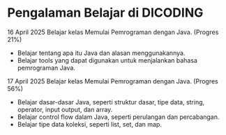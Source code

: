 # Pengalaman Belajar di DICODING

16 April 2025
Belajar kelas Memulai Pemrograman dengan Java. (Progres 21%)
*  Belajar tentang apa itu Java dan alasan menggunakannya.
*  Belajar tools yang dapat digunakan  untuk menjalankan bahasa pemrograman Java.

17 April 2025
Belajar kelas Memulai Pemrograman dengan Java. (Progres 56%)
* Belajar dasar-dasar Java, seperti struktur dasar, tipe data, string, operator, input output, dan array.
* Belajar control flow dalam Java, seperti perulangan dan percabangan.
* Belajar tipe data koleksi, seperti list, set, dan map.
